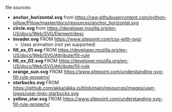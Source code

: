 file sources:

- **anchor_horizontal.svg** from https://raw.githubusercontent.com/python-pillow/Pillow/master/docs/resources/anchor_horizontal.svg
- **circle.svg** from https://developer.mozilla.org/en-US/docs/Web/SVG/Element/desc
- **invader.svg** FROM https://www.sitepoint.com/css-with-svg/
  - Uses animation (not yet supported)
- **fill_ex_01.svg** FROM https://developer.mozilla.org/en-US/docs/Web/SVG/Attribute/fill-rule
- **fill_ex_02.svg**  FROM https://developer.mozilla.org/en-US/docs/Web/SVG/Attribute/fill-rule
- **orange_sun.svg** FROM https://www.sitepoint.com/understanding-svg-fill-rule-property/
- **starbucks.svg** FROM https://github.com/akka/akka.io/blob/main/resources/images/user-logos/user-logo-starbucks.svg
- **yellow_star.svg** FROM https://www.sitepoint.com/understanding-svg-fill-rule-property/